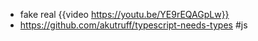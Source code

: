- fake real {{video https://youtu.be/YE9rEQAGpLw}}
- https://github.com/akutruff/typescript-needs-types #js